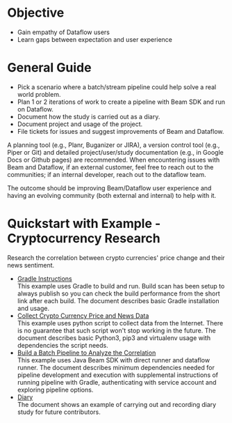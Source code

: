 # Objective
* Gain empathy of Dataflow users
* Learn gaps between expectation and user experience

# General Guide
* Pick a scenario where a batch/stream pipeline could help solve a real world problem.
* Plan 1 or 2 iterations of work to create a pipeline with Beam SDK and run on Dataflow.
* Document how the study is carried out as a diary.
* Document project and usage of the project.
* File tickets for issues and suggest improvements of Beam and Dataflow.

A planning tool (e.g., Planr, Buganizer or JIRA), a version control tool (e.g., Piper or Git) and
detailed project/user/study documentation (e.g., in Google Docs or Github pages) are recommended.
When encountering issues with Beam and Dataflow, if an external customer, feel free to reach out to
the communities; if an internal developer, reach out to the dataflow team.

The outcome should be improving Beam/Dataflow user experience and having an evolving community (both
external and internal) to help with it.

# Quickstart with Example - Cryptocurrency Research
Research the correlation between crypto currencies' price change and their news sentiment.
* [Gradle Instructions](https://kevingg.github.io/diary/docs/gradle)\
  This example uses Gradle to build and run. Build scan has been setup to always publish so you can
  check the build performance from the short link after each build. The document describes basic
  Gradle installation and usage.
* [Collect Crypto Currency Price and News Data](https://kevingg.github.io/diary/crypto-ingest/)\
  This example uses python script to collect data from the Internet. There is no guarantee that such
  script won't stop working in the future. The document describes basic Python3, pip3 and virtualenv
  usage with dependencies the script needs.
* [Build a Batch Pipeline to Analyze the Correlation](https://kevingg.github.io/diary/crypto-research-batch/)\
  This example uses Java Beam SDK with direct runner and dataflow runner. The document describes
  minimum dependencies needed for pipeline development and execution with supplemental instructions
  of running pipeline with Gradle, authenticating with service account and exploring pipeline 
  options.
* [Diary](https://kevingg.github.io/diary/docs/crypto-diary)\
  The document shows an example of carrying out and recording diary study for future contributors.
 